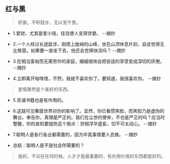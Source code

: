 ## 红与黑

>积累。不积跬步，无以至千里。

- 1.爱财，尤其是爱小钱，往往使人变得贪婪。 --摘抄

- 2.一个人经过长途跋涉，刚爬上陡峭的山峰，坐在山顶休息片刻，自会觉得无比惬意。如果要一直坐下去，他还会觉得快活吗？ --摘抄

- 3.在相当富裕而无需劳作的家庭，婚姻很快会把安适的享受变成深切的厌倦。 --摘抄

- 4.立即离开咖啡馆，不然，我就不喜欢你了。要知道，我很喜欢你。 --摘抄

>爱情果然是个美好的东西。

- 5.背诵书籍也是有作用的。

- 6.这就可见奢靡世界对你的影响了。显然，你已看惯笑脸，而笑脸乃是虚伪的舞台。奉告你，真理是严正的。我们在尘世的使命，不也是严正的吗？应当时警醒，你的良知要提防这个弱点：世相浮华虚妄，切不可太动心。 --摘抄

- 7.聪明人是各行各业都需要的，因为毕竟事情要人去做。 --摘抄

- 总结：聪明人是不是社会所需要的？

>是的，不论在任何时候，人才才是最重要的，有利用价值的东西都是好的。
